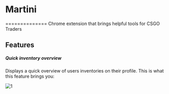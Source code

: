 # Martini
==============
Chrome extension that brings helpful tools for CSGO Traders 


## Features
##### Quick inventory overview
Displays a quick overview of users inventories on their profile.
This is what this feature brings you:

![1](https://cloud.githubusercontent.com/assets/7532901/11579695/ce5898a4-9a38-11e5-8677-3d881d68a446.jpg)